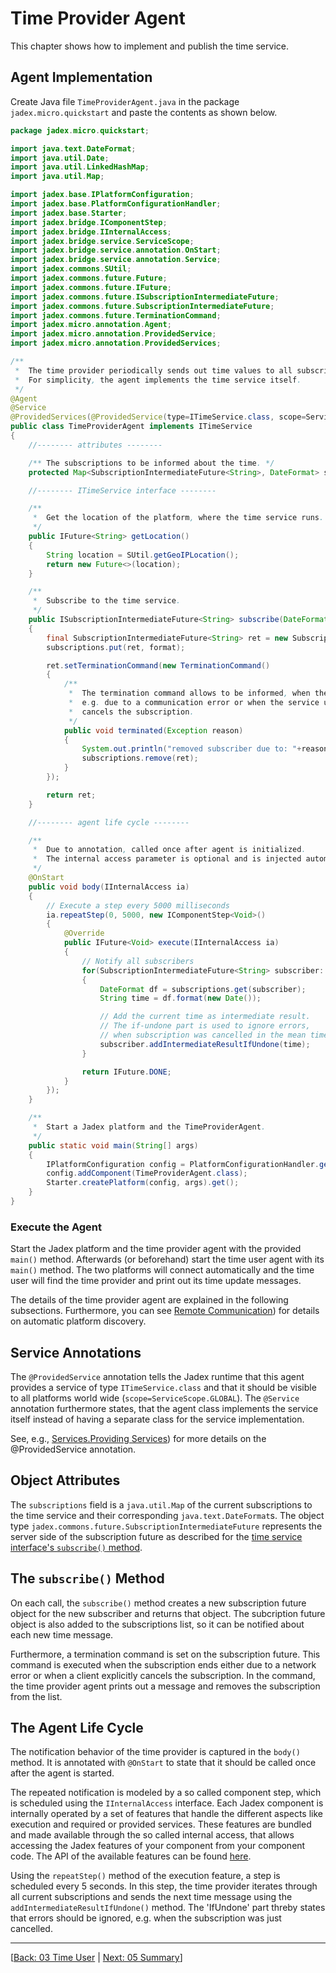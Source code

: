 # Time Provider Agent

This chapter shows how to implement and publish the time service.

## Agent Implementation

Create Java file `TimeProviderAgent.java` in the package `jadex.micro.quickstart` and paste the contents as shown below.

```java
package jadex.micro.quickstart;

import java.text.DateFormat;
import java.util.Date;
import java.util.LinkedHashMap;
import java.util.Map;

import jadex.base.IPlatformConfiguration;
import jadex.base.PlatformConfigurationHandler;
import jadex.base.Starter;
import jadex.bridge.IComponentStep;
import jadex.bridge.IInternalAccess;
import jadex.bridge.service.ServiceScope;
import jadex.bridge.service.annotation.OnStart;
import jadex.bridge.service.annotation.Service;
import jadex.commons.SUtil;
import jadex.commons.future.Future;
import jadex.commons.future.IFuture;
import jadex.commons.future.ISubscriptionIntermediateFuture;
import jadex.commons.future.SubscriptionIntermediateFuture;
import jadex.commons.future.TerminationCommand;
import jadex.micro.annotation.Agent;
import jadex.micro.annotation.ProvidedService;
import jadex.micro.annotation.ProvidedServices;

/**
 *  The time provider periodically sends out time values to all subscribers.
 *  For simplicity, the agent implements the time service itself.
 */
@Agent
@Service
@ProvidedServices(@ProvidedService(type=ITimeService.class, scope=ServiceScope.GLOBAL))
public class TimeProviderAgent implements ITimeService
{
    //-------- attributes --------

    /** The subscriptions to be informed about the time. */
    protected Map<SubscriptionIntermediateFuture<String>, DateFormat> subscriptions = new LinkedHashMap<>();

    //-------- ITimeService interface --------

    /**
     *  Get the location of the platform, where the time service runs.
     */
    public IFuture<String> getLocation()
    {
        String location = SUtil.getGeoIPLocation();
        return new Future<>(location);
    }

    /**
     *  Subscribe to the time service.
     */
    public ISubscriptionIntermediateFuture<String> subscribe(DateFormat format)
    {
        final SubscriptionIntermediateFuture<String> ret = new SubscriptionIntermediateFuture<String>();
        subscriptions.put(ret, format);

        ret.setTerminationCommand(new TerminationCommand()
        {
            /**
             *  The termination command allows to be informed, when the subscription ends,
             *  e.g. due to a communication error or when the service user explicitly
             *  cancels the subscription.
             */
            public void terminated(Exception reason)
            {
                System.out.println("removed subscriber due to: "+reason);
                subscriptions.remove(ret);
            }
        });

        return ret;
    }

    //-------- agent life cycle --------

    /**
     *  Due to annotation, called once after agent is initialized.
     *  The internal access parameter is optional and is injected automatically.
     */
    @OnStart
    public void body(IInternalAccess ia)
    {
        // Execute a step every 5000 milliseconds
        ia.repeatStep(0, 5000, new IComponentStep<Void>()
        {
            @Override
            public IFuture<Void> execute(IInternalAccess ia)
            {
                // Notify all subscribers
                for(SubscriptionIntermediateFuture<String> subscriber: subscriptions.keySet())
                {
                    DateFormat df = subscriptions.get(subscriber);
                    String time = df.format(new Date());

                    // Add the current time as intermediate result.
                    // The if-undone part is used to ignore errors,
                    // when subscription was cancelled in the mean time.
                    subscriber.addIntermediateResultIfUndone(time);
                }

                return IFuture.DONE;
            }
        });
    }

    /**
     *  Start a Jadex platform and the TimeProviderAgent.
     */
    public static void main(String[] args)
    {
        IPlatformConfiguration config = PlatformConfigurationHandler.getMinimalComm();
        config.addComponent(TimeProviderAgent.class);
        Starter.createPlatform(config, args).get();
    }
}
```

### Execute the Agent

Start the Jadex platform and the time provider agent with the provided `main()` method. Afterwards (or beforehand) start the time user agent with its `main()` method. The two platforms will connect automatically and the time user will find the time provider and print out its time update messages.

The details of the time provider agent are explained in the following subsections. Furthermore, you can see [Remote Communication](../../remote/remote.md#awareness)) for details on automatic platform discovery.

## Service Annotations

The `@ProvidedService` annotation tells the Jadex runtime that this agent provides a service of type `ITimeService.class` and that it should be visible to all platforms world wide (`scope=ServiceScope.GLOBAL`). The `@Service` annotation furthermore states, that the agent class implements the service itself instead of having a separate class for the service implementation.

See, e.g.,  [Services.Providing Services](../../services/services.md#providing-services)) for more details on the @ProvidedService annotation.

## Object Attributes

The `subscriptions` field is a `java.util.Map` of the current subscriptions to the time service and their corresponding `java.text.DateFormat`s. The object type `jadex.commons.future.SubscriptionIntermediateFuture` represents the server side of the subscription future as described for the [time service interface's `subscribe()` method](02%20Time%20Service%20Interface.md#the-subscribe-method).

## The `subscribe()` Method

On each call, the `subscribe()` method creates a new subscription future object for the new subscriber and returns that object. The subcription future object is also added to the subscriptions list, so it can be notified about each new time message.

Furthermore, a termination command is set on the subscription future. This command is executed when the subscription ends either due to a network error or when a client explicitly cancels the subscription. In the command, the time provider agent prints out a message and removes the subscription from the list.

## The Agent Life Cycle

The notification behavior of the time provider is captured in the `body()` method. It is annotated with `@OnStart` to state that it should be called once after the agent is started.

The repeated notification is modeled by a so called component step, which is scheduled using the `IInternalAccess` interface. Each Jadex component is internally operated by a set of features that handle the different aspects like execution and required or provided services. These features are bundled and made available through the so called internal access, that allows accessing the Jadex features of your component from your component code. The API of the available features can be found [here](https://www.activecomponents.org/forward.html?type=javadoc&path=jadex/bridge/IInternalAccess.html).

Using the `repeatStep()` method of the execution feature, a step is scheduled every 5 seconds. In this step, the time provider iterates through all current subscriptions and sends the next time message using the `addIntermediateResultIfUndone()` method. The 'IfUndone' part threby states that errors should be ignored, e.g. when the subscription was just cancelled.

---
[[Back: 03 Time User](03%20Time%20User.md) | [Next: 05 Summary](05%20Summary.md)]
